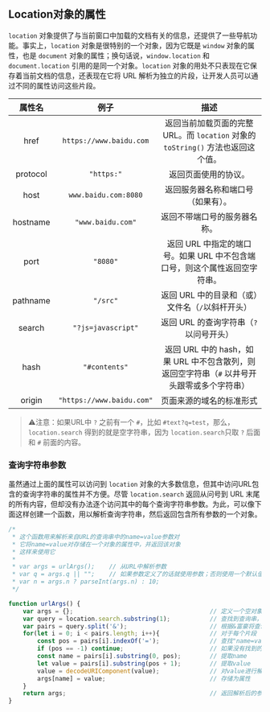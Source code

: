 ## Location对象的属性

`location` 对象提供了与当前窗口中加载的文档有关的信息，还提供了一些导航功能。事实上，`location` 对象是很特别的一个对象，因为它既是 `window` 对象的属性，也是 `document` 对象的属性；换句话说，`window.location` 和 `document.location` 引用的是同一个对象。`location` 对象的用处不只表现在它保存着当前文档的信息，还表现在它将 URL 解析为独立的片段，让开发人员可以通过不同的属性访问这些片段。

属性名  | 例子 | 描述
:---: | :---:  | :---:
href | `https://www.baidu.com` | 返回当前加载页面的完整 URL。而 `location` 对象的 `toString()` 方法也返回这个值。 
protocol | `"https:"` | 返回页面使用的协议。 
host | `www.baidu.com:8080` | 返回服务器名称和端口号（如果有）。 
hostname | `"www.baidu.com"` | 返回不带端口号的服务器名称。 
port | `"8080"` | 返回 URL 中指定的端口号。如果 URL 中不包含端口号，则这个属性返回空字符串。 
pathname | `"/src"` | 返回 URL 中的目录和（或）文件名（`/`以斜杆开头） 
search | `"?js=javascript"` | 返回 URL 的查询字符串（`?` 以问号开头） 
hash | `"#contents"` | 返回 URL 中的 hash，如果 URL 中不包含散列，则返回空字符串（`#` 以井号开头跟零或多个字符串） 
origin | `"https://www.baidu.com"` | 页面来源的域名的标准形式

> ⚠️注意：如果URL中 `?` 之前有一个 `#`，比如 `#text?q=test`，那么， `location.search` 得到的就是空字符串，因为 `location.search`只取 `?` 后面和 `#` 前面的内容。

### 查询字符串参数

虽然通过上面的属性可以访问到 `location` 对象的大多数信息，但其中访问URL包含的查询字符串的属性并不方便。尽管 `location.search` 返回从问号到 URL 末尾的所有内容，但却没有办法逐个访问其中的每个查询字符串参数。为此，可以像下面这样创建一个函数，用以解析查询字符串，然后返回包含所有参数的一个对象。

```js
/*
 * 这个函数用来解析来自URL的查询串中的name=value参数对
 * 它将name=value对存储在一个对象的属性中，并返回该对象
 * 这样来使用它
 *
 * var args = urlArgs();	// 从URL中解析参数
 * var q = args.q || "";	// 如果参数定义了的话就使用参数；否则使用一个默认值
 * var n = args.n ? parseInt(args.n) : 10;
 */

function urlArgs() {
    var args = {};										// 定义一个空对象
    var query = location.search.substring(1);			// 查找到查询串，并去掉问号
    var pairs = query.split('&');						// 根据&富豪将查询字符串分隔开
    for(let i = 0; i < pairs.length; i++){				// 对于每个片段
        const pos = pairs[i].indexOf('=');				// 查找"name=value"
        if (pos == -1) continue;						// 如果没有找到的话，就跳过
        const name = pairs[i].substring(0, pos);		// 提取name
        let value = pairs[i].substring(pos + 1);		// 提取value
        value = decodeURIComponent(value);				// 对value进行解码
        args[name] = value;								// 存储为属性
    }
    return args;										// 返回解析后的参数
}
```
